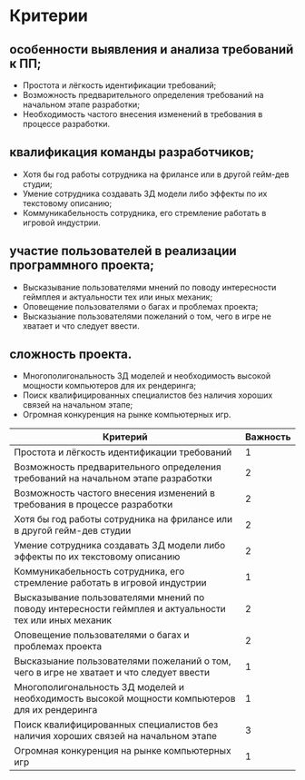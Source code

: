 # Критерии
## особенности выявления и анализа требований к ПП;
- Простота и лёгкость идентификации требований;
- Возможность предварительного определения требований на начальном этапе разработки;
- Необходимость частого внесения изменений в требования в процессе разработки.
## квалификация команды разработчиков;
- Хотя бы год работы сотрудника на фрилансе или в другой гейм-дев студии;
- Умение сотрудника создавать 3Д модели либо эффекты по их текстовому описанию;
- Коммуникабельность сотрудника, его стремление работать в игровой индустрии.
## участие пользователей в реализации программного проекта;
- Высказывание пользователями мнений по поводу интересности геймплея и актуальности тех или иных механик;
- Оповещение пользователями о багах и проблемах проекта;
- Высказыание пользователями пожеланий о том, чего в игре не хватает и что следует ввести.
## сложность проекта.
- Многополигональность 3Д моделей и необходимость высокой мощности компьютеров для их рендеринга;
- Поиск квалифицированных специалистов без наличия хороших связей на начальном этапе;
- Огромная конкуренция на рынке компьютерных игр.

| Критерий | Важность | 
| ------ | ------ |
| Простота и лёгкость идентификации требований | 1 |
| Возможность предварительного определения требований на начальном этапе разработки | 2 |
| Возможность частого внесения изменений в требования в процессе разработки | 2 |
| Хотя бы год работы сотрудника на фрилансе или в другой гейм-дев студии | 2 |
| Умение сотрудника создавать 3Д модели либо эффекты по их текстовому описанию | 2 |
| Коммуникабельность сотрудника, его стремление работать в игровой индустрии | 1 |
| Высказывание пользователями мнений по поводу интересности геймплея и актуальности тех или иных механик | 2 |
| Оповещение пользователями о багах и проблемах проекта | 2 |
| Высказыание пользователями пожеланий о том, чего в игре не хватает и что следует ввести | 1 |
| Многополигональность 3Д моделей и необходимость высокой мощности компьютеров для их рендеринга | 1 |
| Поиск квалифицированных специалистов без наличия хороших связей на начальном этапе | 3 |
| Огромная конкуренция на рынке компьютерных игр | 1 |
